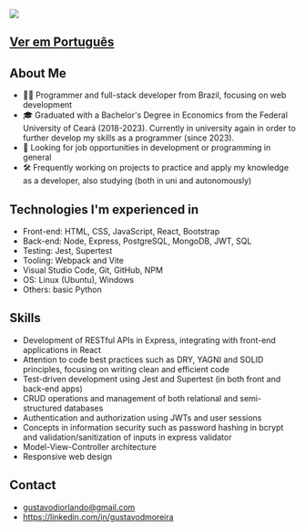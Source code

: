 ![](https://komarev.com/ghpvc/?username=gustydev&color=006bed)

## [Ver em Português](README.pt.md)

## About Me

- 👨‍💻 Programmer and full-stack developer from Brazil, focusing on web development
- 🎓 Graduated with a Bachelor's Degree in Economics from the Federal University of Ceará (2018-2023). Currently in university again in order to further develop my skills as a programmer (since 2023).
- 💼 Looking for job opportunities in development or programming in general
- 🛠️ Frequently working on projects to practice and apply my knowledge as a developer, also studying (both in uni and autonomously)

## Technologies I'm experienced in
- Front-end: HTML, CSS, JavaScript, React, Bootstrap
- Back-end: Node, Express, PostgreSQL, MongoDB, JWT, SQL
- Testing: Jest, Supertest
- Tooling: Webpack and Vite
- Visual Studio Code, Git, GitHub, NPM
- OS: Linux (Ubuntu), Windows
- Others: basic Python

## Skills
- Development of RESTful APIs in Express, integrating with front-end applications in React
- Attention to code best practices such as DRY, YAGNI and SOLID principles, focusing on writing clean and efficient code
- Test-driven development using Jest and Supertest (in both front and back-end apps)
- CRUD operations and management of both relational and semi-structured databases
- Authentication and authorization using JWTs and user sessions
- Concepts in information security such as password hashing in bcrypt and validation/sanitization of inputs in express validator
- Model-View-Controller architecture
- Responsive web design

## Contact
- gustavodiorlando@gmail.com
- https://linkedin.com/in/gustavodmoreira
